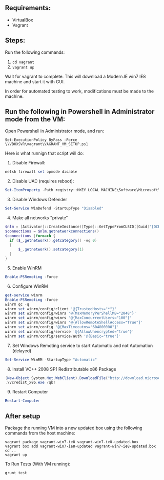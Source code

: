Requirements:
-------------

* VirtualBox
* Vagrant

Steps:
------

Run the following commands:

1. `cd vagrant`
2. `vagrant up`

Wait for vagrant to complete. This will download a Modern.IE win7 IE8 machine and start it with GUI.

In order for automated testing to work, modifications must be made to the machine.

## Run the following in Powershell in Administrator mode from the VM:

Open Powershell in Administrator mode, and run:

```Poswershell
Set-ExecutionPolicy ByPass -Force
\\VBOXSVR\vagrant\VAGRANT_VM_SETUP.ps1
```

Here is what runnign that script will do:

1. Disable Firewall:
  ```Powershell
  netsh firewall set opmode disable
  ```

2. Disable UAC (requires reboot):
  ```Powershell
  Set-ItemProperty -Path registry::HKEY_LOCAL_MACHINE\Software\Microsoft\Windows\CurrentVersion\policies\system -Name EnableLUA -Value 0
  ```

3. Disable Windows Defender
  ```Powershell
  Set-Service WinDefend -StartupType "Disabled"
  ```

4. Make all networks "private"
  ```Powershell
  $nlm = [Activator]::CreateInstance([Type]::GetTypeFromCLSID([Guid]"{DCB00C01-570F-4A9B-8D69-199FDBA5723B}"))
  $connections = $nlm.getnetworkconnections()
  $connections |foreach {
    if ($_.getnetwork().getcategory() -eq 0)
    {
        $_.getnetwork().setcategory(1)
    }
  }
  ```

5. Enable WinRM
  ```Powershell
  Enable-PSRemoting -Force
  ```

6. Configure WinRM
  ```Powershell
  get-service winrm
  Enable-PSRemoting -force
  winrm qc -q  
  winrm set winrm/config/client '@{TrustedHosts="*"}'
  winrm set winrm/config/winrs '@{MaxMemoryPerShellMB="2048"}'
  winrm set winrm/config/winrs '@{MaxConcurrentUsers="100"}'
  winrm set winrm/config/winrs '@{AllowRemoteShellAccess="True"}'
  winrm set winrm/config '@{MaxTimeoutms="604800000"}'
  winrm set winrm/config/service '@{AllowUnencrypted="true"}'
  winrm set winrm/config/service/auth '@{Basic="true"}'
  ```

7. Set Windows Remoting service to start Automatic and not Automation (delayed)
  ```Powershell
  Set-Service WinRM -StartupType "Automatic"
  ```

8. Install VC++ 2008 SP1 Redistributable x86 Package
  ```Powershell
  (New-Object System.Net.WebClient).DownloadFile("http://download.microsoft.com/download/5/D/8/5D8C65CB-C849-4025-8E95-C3966CAFD8AE/vcredist_x86.exe", "vcredist_x86.exe")
  .\vcredist_x86.exe /qb!
  ```

9. Restart Computer
  ```Powershell
  Restart-Computer
  ```


## After setup

Package the running VM into a new updated box using the following commands from the host machine:

```shell
vagrant package vagrant-win7-ie8 vagrant-win7-ie8-updated.box
vagrant box add vagrant-win7-ie8-updated vagrant-win7-ie8-updated.box
cd ..
vagrant up
```

To Run Tests (With VM running):

```shell
grunt test
```
